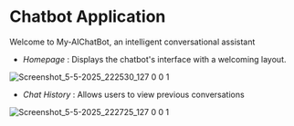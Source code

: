 # Chatbot Application

Welcome to My-AIChatBot, an intelligent conversational assistant

- *Homepage* : Displays the chatbot's interface with a welcoming layout.

![Screenshot_5-5-2025_222530_127 0 0 1](https://github.com/user-attachments/assets/3d271343-96b8-42a0-8366-049b4c6c8d52)

- *Chat History* : Allows users to view previous conversations

![Screenshot_5-5-2025_222725_127 0 0 1](https://github.com/user-attachments/assets/6ed99302-7a02-449c-8aa7-889b10250051)
